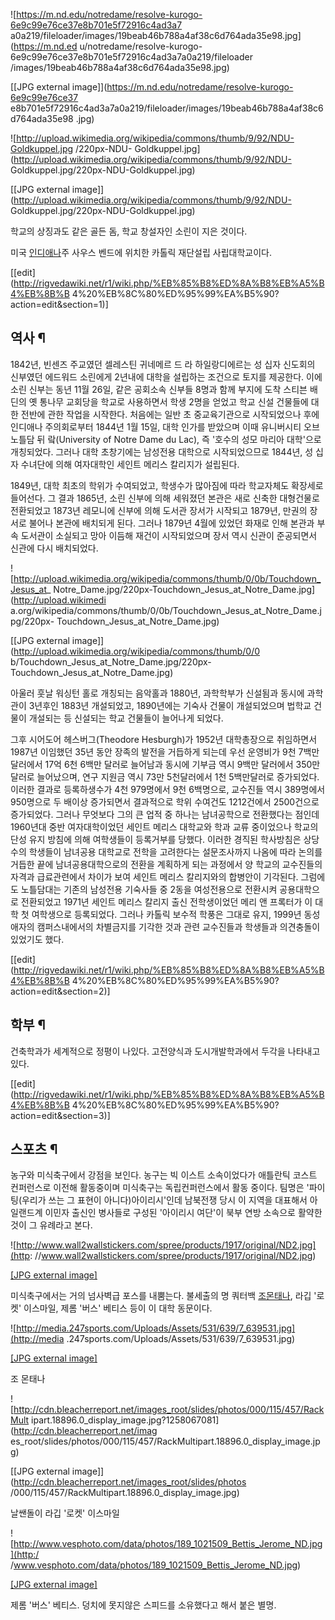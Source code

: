 ![https://m.nd.edu/notredame/resolve-kurogo-6e9c99e76ce37e8b701e5f72916c4ad3a7
a0a219/fileloader/images/19beab46b788a4af38c6d764ada35e98.jpg](https://m.nd.ed
u/notredame/resolve-kurogo-6e9c99e76ce37e8b701e5f72916c4ad3a7a0a219/fileloader
/images/19beab46b788a4af38c6d764ada35e98.jpg)

[[JPG external image]](https://m.nd.edu/notredame/resolve-kurogo-6e9c99e76ce37
e8b701e5f72916c4ad3a7a0a219/fileloader/images/19beab46b788a4af38c6d764ada35e98
.jpg)

![http://upload.wikimedia.org/wikipedia/commons/thumb/9/92/NDU-Goldkuppel.jpg
/220px-NDU-
Goldkuppel.jpg](http://upload.wikimedia.org/wikipedia/commons/thumb/9/92/NDU-
Goldkuppel.jpg/220px-NDU-Goldkuppel.jpg)

[[JPG external
image]](http://upload.wikimedia.org/wikipedia/commons/thumb/9/92/NDU-
Goldkuppel.jpg/220px-NDU-Goldkuppel.jpg)

  
학교의 상징과도 같은 골든 돔, 학교 창설자인 소린이 지은 것이다.

미국 [인디애나](%EC%9D%B8%EB%94%94%EC%95%A0%EB%82%98.md)주 사우스 벤드에 위치한 카톨릭 재단설립
사립대학교이다.

[[edit](http://rigvedawiki.net/r1/wiki.php/%EB%85%B8%ED%8A%B8%EB%A5%B4%EB%8B%B
4%20%EB%8C%80%ED%95%99%EA%B5%90?action=edit&section=1)]

## 역사 ¶

1842년, 빈센즈 주교였던 셀레스틴 귀네메르 드 라 하일랑디에르는 성 십자 신도회의 신부였던 에드워드 소린에게 2년내에 대학을 설립하는
조건으로 토지를 제공한다. 이에 소린 신부는 동년 11월 26일, 같은 공회소속 신부들 8명과 함께 부지에 도착 스티븐 배딘의 옛 통나무
교회당을 학교로 사용하면서 학생 2명을 얻었고 학교 신설 건물들에 대한 전반에 관한 작업을 시작한다. 처음에는 일반 초 중교육기관으로
시작되었으나 후에 인디애나 주의회로부터 1844년 1월 15일, 대학 인가를 받았으며 이때 유니버시티 오브 노틀담 뒤 랔(University
of Notre Dame du Lac), 즉 '호수의 성모 마리아 대학'으로 개칭되었다. 그러나 대학 초창기에는 남성전용 대학으로
시작되었으므로 1844년, 성 십자 수녀단에 의해 여자대학인 세인트 메리스 칼리지가 설립된다.

  

1849년, 대학 최초의 학위가 수여되었고, 학생수가 많아짐에 따라 학교자체도 확장세로 들어선다. 그 결과 1865년, 소린 신부에 의해
세워졌던 본관은 새로 신축한 대형건물로 전환되었고 1873년 레모니에 신부에 의해 도서관 장서가 시작되고 1879년, 만권의 장서로 불어나
본관에 배치되게 된다. 그러나 1879년 4월에 있었던 화재로 인해 본관과 부속 도서관이 소실되고 망아 이듬해 재건이 시작되었으며 장서 역시
신관이 준공되면서 신관에 다시 배치되었다.

  

![http://upload.wikimedia.org/wikipedia/commons/thumb/0/0b/Touchdown_Jesus_at_
Notre_Dame.jpg/220px-Touchdown_Jesus_at_Notre_Dame.jpg](http://upload.wikimedi
a.org/wikipedia/commons/thumb/0/0b/Touchdown_Jesus_at_Notre_Dame.jpg/220px-
Touchdown_Jesus_at_Notre_Dame.jpg)

[[JPG external image]](http://upload.wikimedia.org/wikipedia/commons/thumb/0/0
b/Touchdown_Jesus_at_Notre_Dame.jpg/220px-Touchdown_Jesus_at_Notre_Dame.jpg)

  

아울러 훗날 워싱턴 홀로 개칭되는 음악홀과 1880년, 과학학부가 신설됨과 동시에 과학관이 3년후인 1883년 개설되었고, 1890년에는
기숙사 건물이 개설되었으며 법학교 건물이 개설되는 등 신설되는 학교 건물들이 늘어나게 되었다.

  

그후 시어도어 헤스버그(Theodore Hesburgh)가 1952년 대학총장으로 취임하면서 1987년 이임했던 35년 동안 장족의 발전을
거듭하게 되는데 우선 운영비가 9천 7백만 달러에서 17억 6천 6백만 달러로 늘어남과 동시에 기부금 역시 9백만 달러에서 350만 달러로
늘어났으며, 연구 지원금 역시 73만 5천달러에서 1천 5백만달러로 증가되었다. 이러한 결과로 등록하생수가 4천 979명에서 9천
6백명으로, 교수진들 역시 389명에서 950명으로 두 배이상 증가되면서 결과적으로 학위 수여건도 1212건에서 2500건으로 증가되었다.
그러나 무엇보다 그의 큰 업적 중 하나는 남녀공학으로 전환했다는 점인데 1960년대 중반 여자대학이었던 세인트 메리스 대학교와 학과 교류
중이었으나 학교의 단성 유지 방침에 의해 여학생들이 등록거부를 당했다. 이러한 경직된 학사방침은 상당수의 학생들이 남녀공용 대학교로 전학을
고려한다는 설문조사까지 나옴에 따라 논의를 거듭한 끝에 남녀공용대학으로의 전환을 계획하게 되는 과정에서 양 학교의 교수진들의 자격과
급료관련에서 차이가 보여 세인트 메리스 칼리지와의 합병안이 기각된다. 그럼에도 노틀담대는 기존의 남성전용 기숙사들 중 2동을 여성전용으로
전환시켜 공용대학으로 전환되었고 1971년 세인트 메리스 칼리지 출신 전학생이었던 메리 앤 프록터가 이 대학 첫 여학생으로 등록되었다.
그러나 카톨릭 보수적 학풍은 그대로 유지, 1999년 동성애자의 캠퍼스내에서의 차별금지를 기각한 것과 관련 교수진들과 학생들과 의견충돌이
있었기도 했다.

  

[[edit](http://rigvedawiki.net/r1/wiki.php/%EB%85%B8%ED%8A%B8%EB%A5%B4%EB%8B%B
4%20%EB%8C%80%ED%95%99%EA%B5%90?action=edit&section=2)]

## 학부 ¶

건축학과가 세계적으로 정평이 나있다. 고전양식과 도시개발학과에서 두각을 나타내고 있다.

  

[[edit](http://rigvedawiki.net/r1/wiki.php/%EB%85%B8%ED%8A%B8%EB%A5%B4%EB%8B%B
4%20%EB%8C%80%ED%95%99%EA%B5%90?action=edit&section=3)]

## 스포츠 ¶

농구와 미식축구에서 강점을 보인다. 농구는 빅 이스트 소속이었다가 애틀란틱 코스트 컨퍼런스로 이전해 활동중이며 미식축구는 독립컨퍼런스에서
활동 중이다. 팀명은 '파이팅(우리가 쓰는 그 표현이 아니다)아이리시'인데 남북전쟁 당시 이 지역을 대표해서 아일랜드계 이민자 출신인
병사들로 구성된 '아이리시 여단'이 북부 연방 소속으로 활약한 것이 그 유례라고 본다.

  

![http://www.wall2wallstickers.com/spree/products/1917/original/ND2.jpg](http:
//www.wall2wallstickers.com/spree/products/1917/original/ND2.jpg)

[[JPG external
image]](http://www.wall2wallstickers.com/spree/products/1917/original/ND2.jpg)

  

미식축구에서는 거의 넘사벽급 포스를 내뿜는다. 불세출의 명 쿼터백 [조몬태나](%EC%A1%B0%20%EB%AA%AC%ED%83%9C%EB%82%98.md), 라깁 '로켓' 이스마일, 제롬 '버스' 베티스
등이 이 대학 동문이다.

  

![http://media.247sports.com/Uploads/Assets/531/639/7_639531.jpg](http://media
.247sports.com/Uploads/Assets/531/639/7_639531.jpg)

[[JPG external
image]](http://media.247sports.com/Uploads/Assets/531/639/7_639531.jpg)

  
조 몬태나

  

![http://cdn.bleacherreport.net/images_root/slides/photos/000/115/457/RackMult
ipart.18896.0_display_image.jpg?1258067081](http://cdn.bleacherreport.net/imag
es_root/slides/photos/000/115/457/RackMultipart.18896.0_display_image.jpg)

[[JPG external image]](http://cdn.bleacherreport.net/images_root/slides/photos
/000/115/457/RackMultipart.18896.0_display_image.jpg)

  
날쌘돌이 라깁 '로켓' 이스마일

  

![http://www.vesphoto.com/data/photos/189_1021509_Bettis_Jerome_ND.jpg](http:/
/www.vesphoto.com/data/photos/189_1021509_Bettis_Jerome_ND.jpg)

[[JPG external
image]](http://www.vesphoto.com/data/photos/189_1021509_Bettis_Jerome_ND.jpg)

  
제롬 '버스' 베티스. 덩치에 못지않은 스피드를 소유했다고 해서 붙은 별명.

